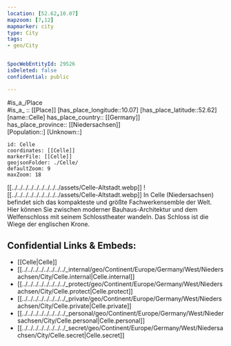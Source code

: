 ```yaml
---
location: [52.62,10.07] 
mapzoom: [7,12] 
mapmarker: city 
type: City
tags:
- geo/City


SpocWebEntityId: 29526
isDeleted: false
confidential: public

---
```

#is_a_/Place  
#is_a_ :: [[Place]] 
[has_place_longitude::10.07] 
[has_place_latitude::52.62] 
[name::Celle] 
has_place_country:: [[Germany]]  
has_place_province:: [[Niedersachsen]]  
[Population::] 
[Unknown::] 


```leaflet
id: Celle
coordinates: [[Celle]] 
markerFile: [[Celle]] 
geojsonFolder: ./Celle/
defaultZoom: 9 
maxZoom: 18
```



[[../../../../../../../../../assets/Celle-Altstadt.webp]] 
![[../../../../../../../../../assets/Celle-Altstadt.webp]] 
In Celle (Niedersachsen) befindet sich das kompakteste und größte Fachwerkensemble der Welt. 
Hier können Sie zwischen moderner Bauhaus-Architektur und dem Welfenschloss mit seinem Schlosstheater wandeln. 
Das Schloss ist die Wiege der englischen Krone.


## Confidential Links & Embeds: 
- [[Celle|Celle]]  
- [[../../../../../../../../_internal/geo/Continent/Europe/Germany/West/Niedersachsen/City/Celle.internal|Celle.internal]] 
- [[../../../../../../../../_protect/geo/Continent/Europe/Germany/West/Niedersachsen/City/Celle.protect|Celle.protect]] 
- [[../../../../../../../../_private/geo/Continent/Europe/Germany/West/Niedersachsen/City/Celle.private|Celle.private]] 
- [[../../../../../../../../_personal/geo/Continent/Europe/Germany/West/Niedersachsen/City/Celle.personal|Celle.personal]] 
- [[../../../../../../../../_secret/geo/Continent/Europe/Germany/West/Niedersachsen/City/Celle.secret|Celle.secret]] 
